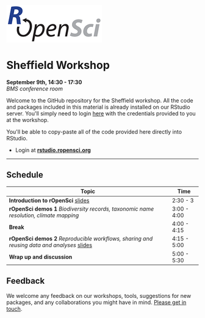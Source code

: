 
[![](ropensci_logo.png)](http://ropensci.org/)
# Sheffield Workshop
**September 9th, 14:30 - 17:30**  
*BMS conference room*

Welcome to the GitHub repository for the Sheffield workshop. All the code and packages included in this material is already installed on our RStudio server. You'll simply need to login [here](http://rstudio.ropensci.org/) with the credentials provided to you at the workshop.

You'll be able to copy-paste all of the code provided here directly into RStudio.

* Login at [**rstudio.ropensci.org**](http://rstudio.ropensci.org/)

--- 

## Schedule 

|Topic|Time|
|---------------|-------|
|**Introduction to rOpenSci** [slides](http://ropensci.github.io/workshops-sheffield-2013-09/00-introduction/intro_slides/index.html) | 2:30 - 3 |
|**rOpenSci demos 1** *Biodiversity records, taxonomic name resolution, climate mapping*  | 3:00 - 4:00 |
|**Break**| 4:00 - 4:15 |
|**rOpenSci demos 2** *Reproducible workflows, sharing and reusing data and analyses*  [slides](http://ropensci.github.io/workshops-sheffield-2013-09/02-reproducible-workflows/slides/index.html) | 4:15 - 5:00 |
|**Wrap up and discussion**  | 5:00 - 5:30 |

## Feedback

We welcome any feedback on our workshops, tools, suggestions for new packages, and any collaborations you might have in mind. [Please get in touch](http://ropensci.org/contact.html).
